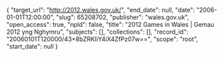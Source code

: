 {
  "target_url": "http://2012.wales.gov.uk/", 
  "end_date": null, 
  "date": "2006-01-01T12:00:00", 
  "slug": 65208702, 
  "publisher": "wales.gov.uk", 
  "open_access": true, 
  "npld": false, 
  "title": "2012 Games in Wales | Gemau 2012 yng Nghymru", 
  "subjects": [], 
  "collections": [], 
  "record_id": "20060101T120000/43+8bZRKIiY4iX4ZfPz07w==", 
  "scope": "root", 
  "start_date": null
}

